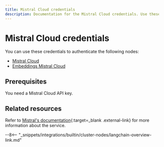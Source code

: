 ```yaml
---
title: Mistral Cloud credentials
description: Documentation for the Mistral Cloud credentials. Use these credentials to authenticate Mistral Cloud in n8n, a workflow automation platform.
---
```


# Mistral Cloud credentials

You can use these credentials to authenticate the following nodes:

* [Mistral Cloud](/integrations/builtin/cluster-nodes/sub-nodes/n8n-nodes-langchain.lmchatmistralcloud/)
* [Embeddings Mistral Cloud](/integrations/builtin/cluster-nodes/sub-nodes/n8n-nodes-langchain.embeddingsmistralcloud/)

## Prerequisites

You need a Mistral Cloud API key.

## Related resources


Refer to [Mistral's documentation](https://docs.mistral.ai/){:target=_blank .external-link} for more information about the service.

--8<-- "_snippets/integrations/builtin/cluster-nodes/langchain-overview-link.md"
